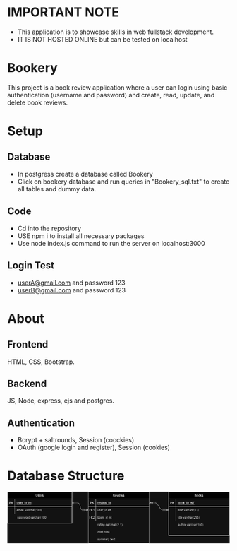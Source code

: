 # IMPORTANT NOTE
- This application is to showcase skills in web fullstack development.
- IT IS NOT HOSTED ONLINE but can be tested on localhost
# Bookery
This project is a book review application where a user can login using basic authentication (username and password) and create, read, update, and delete book reviews.

# Setup
## Database 
- In postgress create a database called Bookery
- Click on bookery database and run queries in "Bookery_sql.txt" to create all tables and dummy data.
## Code
- Cd into the repository
- USE npm i to install all necessary packages
- Use node index.js command to run the server on localhost:3000
## Login Test
- userA@gmail.com and password 123
- userB@gmail.com and password 123

# About
## Frontend
HTML, CSS, Bootstrap.
## Backend
JS, Node, express, ejs and postgres.
## Authentication
- Bcrypt + saltrounds, Session (coockies)
- OAuth (google login and register), Session (cookies)

# Database Structure
![Alt text](public/images/BookeryERD.drawio.png)
